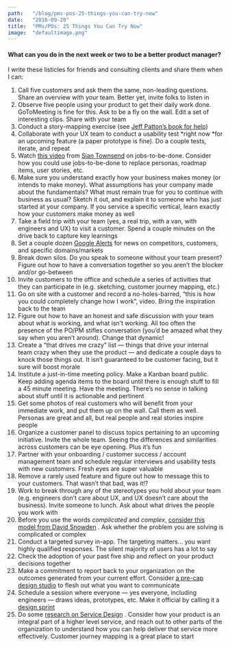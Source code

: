 ```yaml
---
path:	"/blog/pms-pos-25-things-you-can-try-now"
date:	"2016-09-20"
title:	"PMs/POs: 25 Things You Can Try Now"
image:	"defaultimage.png"
---
```


#### What can you do in the next week or two to be a better product manager?

I write these listicles for friends and consulting clients and share them when I can:

1. Call five customers and ask them the same, non-leading questions. Share an overview with your team. Better yet, invite folks to listen in
2. Observe five people using your product to get their daily work done. GoToMeeting is fine for this. Ask to be a fly on the wall. Edit a set of interesting clips. Share with your team
3. Conduct a story-mapping exercise (see [Jeff Patton’s book for help](https://www.amazon.com/User-Story-Mapping-Discover-Product/dp/1491904909/ref=as_sl_pc_qf_sp_asin_til?tag=jefpatass-20&linkCode=w00&linkId=NX2UXYQEFAANOFPO&creativeASIN=1491904909))
4. Collaborate with your UX team to conduct a usability test *right now *for an upcoming feature (a paper prototype is fine). Do a couple tests, iterate, and repeat
5. Watch [this video](https://vimeo.com/167029277) from [Sian Townsend](https://medium.com/u/745c6beae85f) on jobs-to-be-done. Consider how you could use jobs-to-be-done to replace personas, roadmap items, user stories, etc.
6. Make sure you understand exactly how your business makes money (or intends to make money). What assumptions has your company made about the fundamentals? What must remain true for you to continue with business as usual? Sketch it out, and explain it to someone who has just started at your company. If you service a specific vertical, learn exactly how your customers make money as well
7. Take a field trip with your team (yes, a real trip, with a van, with engineers and UX) to visit a customer. Spend a couple minutes on the drive back to capture key learnings
8. Set a couple dozen [Google Alerts](https://www.google.com/alerts) for news on competitors, customers, and specific domains/markets
9. Break down silos. Do you speak to someone without your team present? Figure out how to have a conversation together so you aren’t the blocker and/or go-between
10. Invite customers to the office and schedule a series of activities that they can participate in (e.g. sketching, customer journey mapping, etc.)
11. Go on site with a customer and record a no-holes-barred, “this is how you could completely change how I work”, video. Bring the inspiration back to the team
12. Figure out how to have an honest and safe discussion with your team about what is working, and what isn’t working. All too often the presence of the PO/PM stifles conversation (you’d be amazed what they say when you aren’t around). Change that dynamic!
13. Create a “that drives me crazy” list — things that drive your internal team crazy when they use the product — and dedicate a couple days to knock those things out. It isn’t guaranteed to be customer facing, but it sure will boost morale
14. Institute a just-in-time meeting policy. Make a Kanban board public. Keep adding agenda items to the board until there is enough stuff to fill a 45 minute meeting. Have the meeting. There’s no sense in talking about stuff until it is actionable and pertinent
15. Get some photos of real customers who will benefit from your immediate work, and put them up on the wall. Call them as well. Personas are great and all, but real people and real stories inspire people
16. Organize a customer panel to discuss topics pertaining to an upcoming initiative. Invite the whole team. Seeing the differences and similarities across customers can be eye opening. Plus it’s fun
17. Partner with your onboarding / customer success / account management team and schedule regular interviews and usability tests with new customers. Fresh eyes are super valuable
18. Remove a rarely used feature and figure out how to message this to your customers. That wasn’t that bad, was it!?
19. Work to break through any of the stereotypes you hold about your team (e.g. engineers don’t care about UX, and UX doesn’t care about the business). Invite someone to lunch. Ask about what drives the people you work with
20. Before you use the words *complicated* and *complex*, [consider this model from David Snowden](https://en.wikipedia.org/wiki/Cynefin_Framework) . Ask whether the problem you are solving is complicated or complex
21. Conduct a targeted survey in-app. The targeting matters… you want highly qualified responses. The silent majority of users has a lot to say
22. Check the adoption of your past five ship and reflect on your product decisions together
23. Make a commitment to report back to your organization on the outcomes generated from your current effort. Consider [a pre-cap design studio](https://medium.com/@johnpcutler/beat-the-feature-factory-run-pre-cap-design-studios-725d1c83ecd7) to flesh out what you want to communicate
24. Schedule a session where everyone — yes everyone, including engineers — draws ideas, prototypes, etc. Make it official by calling it a [design sprint](https://developers.google.com/design-sprint/downloads/DesignSprintMethods.pdf)
25. Do some [research on Service Design](http://www.servicedesigntools.org/) . Consider how your product is an integral part of a higher level service, and reach out to other parts of the organization to understand how you can help deliver that service more effectively. Customer journey mapping is a great place to start

